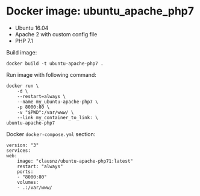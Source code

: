 # Docker image: ubuntu_apache_php7

- Ubuntu 16.04
- Apache 2 with custom config file
- PHP 7.1

Build image:

    docker build -t ubuntu-apache-php7 .

Run image with following command:

    docker run \
        -d \
        --restart=always \
        --name my_ubuntu-apache-php7 \
        -p 8000:80 \
        -v "$PWD":/var/www/ \
        --link my_container_to_link: \
    ubuntu-apache-php7

Docker `docker-compose.yml` section:

    version: "3"
    services:
    web:
        image: "clausnz/ubuntu-apache-php71:latest"
        restart: "always"
        ports:
        - "8000:80"
        volumes:
        - .:/var/www/

